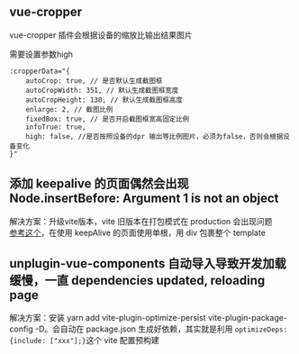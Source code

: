 ## vue-cropper
vue-cropper 插件会根据设备的缩放比输出结果图片

需要设置参数high
```
:cropperData="{
    autoCrop: true, // 是否默认生成截图框
    autoCropWidth: 351, // 默认生成截图框宽度
    autoCropHeight: 130, // 默认生成截图框高度
    enlarge: 2, // 截图比例
    fixedBox: true, // 是否开启截图框宽高固定比例
    infoTrue: true,
    high: false, //是否按照设备的dpr 输出等比例图片，必须为false，否则会根据设备变化
}"

```

## 添加 keepalive 的页面偶然会出现 Node.insertBefore: Argument 1 is not an object
解决方案：升级vite版本，vite 旧版本在打包模式在 production 会出现问题<br>
[参考这个](https://juejin.cn/post/7070365788485468191)，在使用 keepAlive 的页面使用单根，用 div 包裹整个 template 

## unplugin-vue-components 自动导入导致开发加载缓慢，一直 dependencies updated, reloading page
解决方案：安装 yarn add vite-plugin-optimize-persist vite-plugin-package-config -D。会自动在 package.json 生成好依赖，其实就是利用 `optimizeDeps: {include: ["xxx"];}`这个 vite 配置预构建